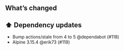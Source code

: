 ## What’s changed

## ⬆️ Dependency updates

- Bump actions/stale from 4 to 5 @dependabot (#118)
- Alpine 3.15.4 @erik73 (#119)
